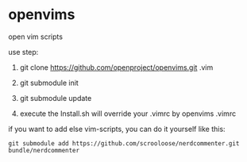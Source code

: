 openvims
========
open vim scripts

use step:

1.    git clone https://github.com/openproject/openvims.git .vim

2.    git submodule init

3.    git submodule update

4. execute the Install.sh will override your .vimrc by openvims .vimrc

if you want to add else vim-scripts, you can do it yourself like this:

    git submodule add https://github.com/scrooloose/nerdcommenter.git bundle/nerdcommenter
